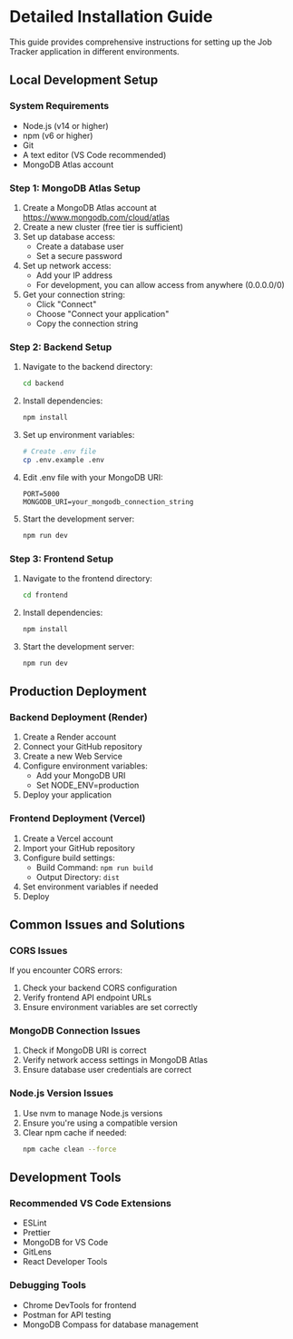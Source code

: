 # Detailed Installation Guide

This guide provides comprehensive instructions for setting up the Job Tracker application in different environments.

## Local Development Setup

### System Requirements

- Node.js (v14 or higher)
- npm (v6 or higher)
- Git
- A text editor (VS Code recommended)
- MongoDB Atlas account

### Step 1: MongoDB Atlas Setup

1. Create a MongoDB Atlas account at https://www.mongodb.com/cloud/atlas
2. Create a new cluster (free tier is sufficient)
3. Set up database access:
   - Create a database user
   - Set a secure password
4. Set up network access:
   - Add your IP address
   - For development, you can allow access from anywhere (0.0.0.0/0)
5. Get your connection string:
   - Click "Connect"
   - Choose "Connect your application"
   - Copy the connection string

### Step 2: Backend Setup

1. Navigate to the backend directory:

   ```bash
   cd backend
   ```

2. Install dependencies:

   ```bash
   npm install
   ```

3. Set up environment variables:

   ```bash
   # Create .env file
   cp .env.example .env
   ```

4. Edit .env file with your MongoDB URI:

   ```
   PORT=5000
   MONGODB_URI=your_mongodb_connection_string
   ```

5. Start the development server:
   ```bash
   npm run dev
   ```

### Step 3: Frontend Setup

1. Navigate to the frontend directory:

   ```bash
   cd frontend
   ```

2. Install dependencies:

   ```bash
   npm install
   ```

3. Start the development server:
   ```bash
   npm run dev
   ```

## Production Deployment

### Backend Deployment (Render)

1. Create a Render account
2. Connect your GitHub repository
3. Create a new Web Service
4. Configure environment variables:
   - Add your MongoDB URI
   - Set NODE_ENV=production
5. Deploy your application

### Frontend Deployment (Vercel)

1. Create a Vercel account
2. Import your GitHub repository
3. Configure build settings:
   - Build Command: `npm run build`
   - Output Directory: `dist`
4. Set environment variables if needed
5. Deploy

## Common Issues and Solutions

### CORS Issues

If you encounter CORS errors:

1. Check your backend CORS configuration
2. Verify frontend API endpoint URLs
3. Ensure environment variables are set correctly

### MongoDB Connection Issues

1. Check if MongoDB URI is correct
2. Verify network access settings in MongoDB Atlas
3. Ensure database user credentials are correct

### Node.js Version Issues

1. Use nvm to manage Node.js versions
2. Ensure you're using a compatible version
3. Clear npm cache if needed:
   ```bash
   npm cache clean --force
   ```

## Development Tools

### Recommended VS Code Extensions

- ESLint
- Prettier
- MongoDB for VS Code
- GitLens
- React Developer Tools

### Debugging Tools

- Chrome DevTools for frontend
- Postman for API testing
- MongoDB Compass for database management
